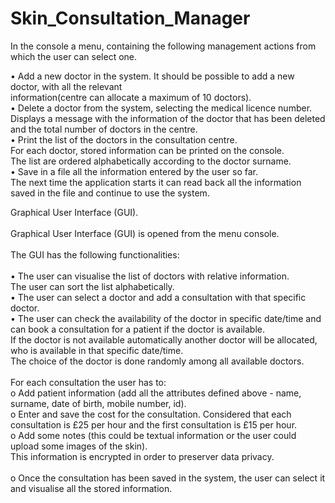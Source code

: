 # Skin_Consultation_Manager


In the console a menu, containing the following management actions from which the user can select one.

• Add a new doctor in the system. It should be possible to add a new doctor, with all the relevant
  <br>information(centre can allocate a maximum of 10 doctors).<br>
• Delete a doctor from the system, selecting the medical licence number.<br> 
  Displays a message with the information of the doctor that has been deleted and the total number of doctors in the centre.<br>
• Print the list of the doctors in the consultation centre.<br> 
  For each doctor, stored information can be printed on the console. <br>
  The list are ordered alphabetically according to the doctor surname.<br>
• Save in a file all the information entered by the user so far. <br>
  The next time the application starts it can read back all the information saved in the file and continue to use the system.<br>


Graphical User Interface (GUI).<br>
<br>
Graphical User Interface (GUI) is opened from the menu console.<br>
<br>
The GUI has the following functionalities:<br>
<br>
• The user can visualise the list of doctors with relative information. <br>
  The user can sort the list alphabetically.<br>
• The user can select a doctor and add a consultation with that specific doctor. <br>
• The user can check the availability of the doctor in specific date/time and can book a consultation for a patient if the doctor is available. <br>
  If the doctor is not available automatically another doctor will be allocated, who is available in that specific date/time.<br> 
  The choice of the doctor is done randomly among all available doctors.<br>
  <br>
For each consultation the user has to:<br>
o Add patient information (add all the attributes defined above - name, surname, date of birth, mobile number, id).<br>
o Enter and save the cost for the consultation. Considered that each consultation is £25 per hour and the first consultation is £15 per hour.<br>
o Add some notes (this could be textual information or the user could upload some images of the skin). <br>
This information is encrypted in order to preserver data privacy.<br>
<br>
o Once the consultation has been saved in the system, the user can select it and visualise all the stored information.<br>
